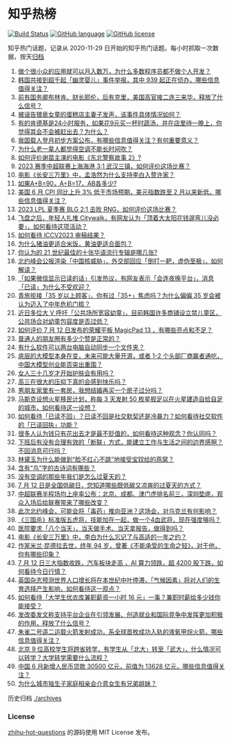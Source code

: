 # 知乎热榜
[![Build Status](https://github.com/ToWeLong/zhihu-hot-questions/workflows/CI/badge.svg)](https://github.com/ToWeLong/zhihu-hot-questions/actions)
[![GitHub language](https://img.shields.io/badge/language-golang-orange.svg)](https://golang.org/)
[![GitHub license](https://img.shields.io/github/license/ToWeLong/zhihu-hot-questions)](https://github.com/ToWeLong/zhihu-hot-questions/blob/main/LICENSE)

知乎热门话题，记录从 2020-11-29 日开始的知乎热门话题。每小时抓取一次数据，按天[归档](./archives)

<!-- BEGIN -->

1. [做个很小众的应用就可以月入数万，为什么多数程序员都不做个人开发？](https://www.zhihu.com/question/28523621)
1. [韩国共接到超千起「幽灵婴儿」事件举报，其中 939 起正在侦办，哪些信息值得关注？](https://www.zhihu.com/question/611338177)
1. [前有国务卿布林肯、财长耶伦，后有克里，美国高官接二连三来华，释放了什么信号？](https://www.zhihu.com/question/611715613)
1. [被诬告猥亵女童的蛋糕店主妻子发声，该事件具体情况如何？](https://www.zhihu.com/question/611687170)
1. [有的肯德基是24小时服务，如果花9元买一杯时蔬汤，并在店里待一晚上，你觉得其会不会被赶出去？为什么？](https://www.zhihu.com/question/345615910)
1. [我国载人登月初步方案公布，有哪些信息值得关注？有何重要意义？](https://www.zhihu.com/question/611689034)
1. [为什么老一辈人都觉得空调不能长时间吹？](https://www.zhihu.com/question/611736271)
1. [如何评价谢苗主演的电影《东北警察故事 2》?](https://www.zhihu.com/question/611110944)
1. [2023 赛季中超联赛上海海港 3:1 武汉三镇，如何评价这场比赛？](https://www.zhihu.com/question/611755930)
1. [电影《长安三万里》中，孟浩然为什么支持李白入赘许家？](https://www.zhihu.com/question/611044369)
1. [如果A+B=90，A÷B=17，AB各多少?](https://www.zhihu.com/question/592023780)
1. [美国 6 月 CPI 同比上升 3% 低于市场预期，美元指数跌至 2 月以来新低，哪些信息值得关注？](https://www.zhihu.com/question/611786272)
1. [2023 LPL 夏季赛 BLG 2:1 击败 RNG，如何评价这场比赛？](https://www.zhihu.com/question/611746878)
1. [飞盘之后，年轻人扎堆 Citywalk，有网友认为「顶着大太阳花钱遛弯儿没必要」，如何看待这项活动？](https://www.zhihu.com/question/611705071)
1. [如何看待 ICCV2023 审稿结果？](https://www.zhihu.com/question/602507329)
1. [为什么猪油更适合米饭，黄油更适合面包？](https://www.zhihu.com/question/610194040)
1. [你认为的 21 世纪最佳的十张华语流行专辑是哪几张?](https://www.zhihu.com/question/393689216)
1. [北约峰会公报渲染「中国核威胁」，外交部回应「倒打一耙，虚伪至极」，如何解读？](https://www.zhihu.com/question/611716888)
1. [「如果微信显示已读的话」引发热议，有网友表示「会连夜换平台」，消息「已读」为什么不受欢迎？](https://www.zhihu.com/question/611685209)
1. [青旅拒接「35 岁以上顾客」，你有过「35+」焦虑吗？为什么偏偏 35 岁会被认为迈入了中年危机门槛？](https://www.zhihu.com/question/611693644)
1. [近日多位大 V 呼吁「公共场所宽容幼童」，目前韩国许多商铺设立禁儿童区，公共场合对幼童包容度是否过低？](https://www.zhihu.com/question/610461559)
1. [如何评价 7 月 12 日发布的荣耀平板 MagicPad 13 ，有哪些亮点和不足？](https://www.zhihu.com/question/611785584)
1. [普通人的朋友圈有多少个赞是正常的？](https://www.zhihu.com/question/310873394)
1. [有什么软件可以两台电脑自动同步一个文件夹？](https://www.zhihu.com/question/345199210)
1. [底层的大模型本身在变，未来可能大量开源，或者 1-2 个头部厂商赢者通吃，中国大模型创业能否突出重围？](https://www.zhihu.com/question/611201526)
1. [女人三十几岁才开始护肤会有用吗？](https://www.zhihu.com/question/610543532)
1. [高三在很大的压抑下真的会感到快乐吗？](https://www.zhihu.com/question/611639342)
1. [男朋友家里有一套房，我想结婚再买一个房子过分吗？](https://www.zhihu.com/question/611337893)
1. [马斯克设想火星移民计划，称每 3 天发射 50 枚星舰足以在火星建造自给自足的城市，如何看待这一设想？](https://www.zhihu.com/question/611666974)
1. [如何看待「已读不回」？已读不回是社交默契还是冷暴力？如何看待社交软件的「已读回执」功能？](https://www.zhihu.com/question/611722499)
1. [很多人认为钱只有花出去才是最不贬值的，如何看待这种观念？你认同吗？](https://www.zhihu.com/question/611693792)
1. [下班后有没有合理有效的「断联」方式，能建立工作与生活之间的边界感啊？不回消息可行吗？](https://www.zhihu.com/question/611541784)
1. [林黛玉为什么能做到“脸不红心不跳”地接受宝钗给的燕窝？](https://www.zhihu.com/question/605813520)
1. [含有“鸟”字的古诗词有哪些？](https://www.zhihu.com/question/611497349)
1. [没有空调的那些年我们是怎么过夏天的？](https://www.zhihu.com/question/610853756)
1. [7 月 12 日是全国低碳日，您知道哪些既低碳又凉爽的过夏天的方式？](https://www.zhihu.com/question/610853616)
1. [中超联赛半程场均上座率公布：北京、成都、津门虎排名前三，深圳垫底，观众入场后给联赛带来了哪些改变？](https://www.zhihu.com/question/611713716)
1. [此次北约峰会，可能会将「毒药」推向亚洲？这场会，对乌克兰有何影响？](https://www.zhihu.com/question/611484682)
1. [《三国杀》标准版五虎将，技能加在一起，做一个4血武将，现在强度够吗？](https://www.zhihu.com/question/567948044)
1. [医院要求「八个当天」，当天做手术、当天拿报告，做得到吗？](https://www.zhihu.com/question/611709050)
1. [电影《长安三万里》中，李白为什么忘记了与高适的一年之约？](https://www.zhihu.com/question/611224954)
1. [作家米兰·昆德拉去世，终年 94 岁，曾著《不能承受的生命之轻》，对于他，你有哪些印象？](https://www.zhihu.com/question/611731402)
1. [7 月 12 日三大指数收跌，汽车板块走高 ，AI 算力领跌，超 4200 股下跌，如何看待今日行情？](https://www.zhihu.com/question/611666950)
1. [英国杂志预测世界人口增长将在本世纪中叶停滞，「气候因素」将对人们的生育选择产生影响，如何看待这一观点？](https://www.zhihu.com/question/611509732)
1. [如何看待「大学生优衣库兼职薪资一小时 16 元」一事？兼职时薪给多少钱你能接受？](https://www.zhihu.com/question/611499912)
1. [发改委发文称支持平台企业在引领发展、创造就业和国际竞争中发挥更加积极的作用，释放了什么信号？](https://www.zhihu.com/question/611662673)
1. [朱雀二号遥二运载火箭发射成功，系全球首枚成功入轨的液氧甲烷火箭，哪些信息值得关注？](https://www.zhihu.com/question/611666957)
1. [北京 9 位高校学生将跨省转学，有学生从「北大」转至「武大」，什么情况可以转学？大学转学需要什么流程？](https://www.zhihu.com/question/611509843)
1. [中国 6 月新增人民币贷款 30500 亿元，前值为 13628 亿元，哪些信息值得关注？](https://www.zhihu.com/question/611556358)
1. [为什么城市独生子家庭相亲会介意女生有兄弟姐妹？](https://www.zhihu.com/question/610778203)

<!-- END -->

历史归档 [./archives](./archives)


### License
[zhihu-hot-questions](https://github.com/towelong/zhihu-hot-questions) 的源码使用 MIT License 发布。